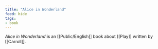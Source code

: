 ```yaml
---
title: "Alice in Wonderland"
feed: hide
tags:
- book
---
```


_Alice in Wonderland_ is an [[Public/English]] book about [[Play]] written by [[Carroll]]. 